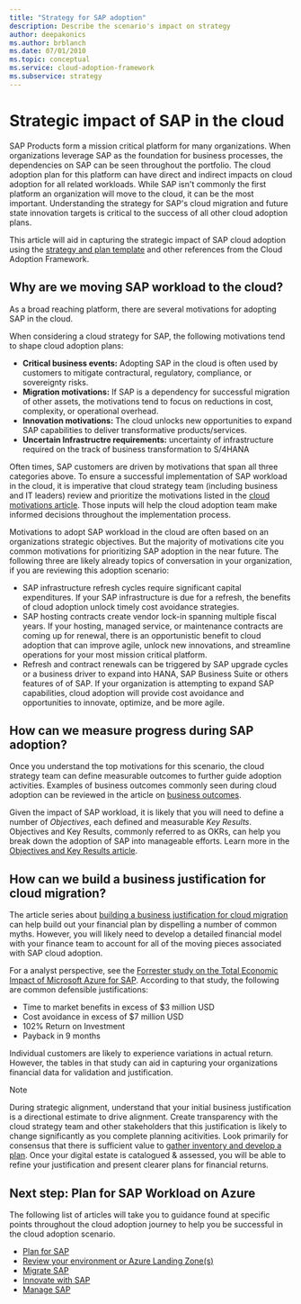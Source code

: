 ```yaml
---
title: "Strategy for SAP adoption"
description: Describe the scenario's impact on strategy
author: deepakonics
ms.author: brblanch
ms.date: 07/01/2010
ms.topic: conceptual
ms.service: cloud-adoption-framework
ms.subservice: strategy
---
```


# Strategic impact of SAP in the cloud

SAP Products form a mission critical platform for many organizations. When organizations leverage SAP as the foundation for business processes, the dependencies on SAP can be seen throughout the portfolio. The cloud adoption plan for this platform can have direct and indirect impacts on cloud adoption for all related workloads. While SAP isn't commonly the first platform an organization will move to the cloud, it can be the most important. Understanding the strategy for SAP's cloud migration and future state innovation targets is critical to the success of all other cloud adoption plans.

This article will aid in capturing the strategic impact of SAP cloud adoption using the [strategy and plan template](https://raw.githubusercontent.com/microsoft/CloudAdoptionFramework/master/plan/cloud-adoption-framework-strategy-and-plan-template.docx) and other references from the Cloud Adoption Framework.

## Why are we moving SAP workload to the cloud?

As a broad reaching platform, there are several motivations for adopting SAP in the cloud. 

When considering a cloud strategy for SAP, the following motivations tend to shape cloud adoption plans:

- **Critical business events:** Adopting SAP in the cloud is often used by customers to mitigate contractural, regulatory, compliance, or sovereignty risks.
- **Migration motivations:** If SAP is a dependency for successful migration of other assets, the motivations tend to focus on reductions in cost, complexity, or operational overhead.
- **Innovation motivations:** The cloud unlocks new opportunities to expand SAP capabilities to deliver transformative products/services.
- **Uncertain Infrastructre requirements:** uncertainty of infrastructure required on the track of business transformation to S/4HANA

Often times, SAP customers are driven by motivations that span all three categories above. To ensure a successful implementation of SAP workload in the cloud, it is imperative that cloud strategy team (including business and IT leaders) review and prioritize the motivations listed in the [cloud motivations article](https://docs.microsoft.com/azure/cloud-adoption-framework/strategy/motivations.md). Those inputs will help the cloud adoption team make informed decisions throughout the implementation process.

Motivations to adopt SAP workload in the cloud are often based on an organizations strategic objectives. But the majority of motivations cite you common motivations for prioritizing SAP adoption in the near future. The following three are likely already topics of conversation in your organization, if you are reviewing this adoption scenario:

- SAP infrastructure refresh cycles require significant capital expenditures. If your SAP infrastructure is due for a refresh, the benefits of cloud adoption unlock timely cost avoidance strategies. 
- SAP hosting contracts create vendor lock-in spanning multiple fiscal years. If your hosting, managed service, or maintenance contracts are coming up for renewal, there is an opportunistic benefit to cloud adoption that can improve agile, unlock new innovations, and streamline operations for your most mission critical platform.
- Refresh and contract renewals can be triggered by SAP upgrade cycles or a business driver to expand into HANA, SAP Business Suite or others features of of SAP. If your organization is attempting to expand SAP capabilities, cloud adoption will provide cost avoidance and opportunities to innovate, optimize, and be more agile.

## How can we measure progress during SAP adoption?

Once you understand the top motivations for this scenario, the cloud strategy team can define measurable outcomes to further guide adoption activities. Examples of business outcomes commonly seen during cloud adoption can be reviewed in the article on [business outcomes](https://docs.microsoft.com/azure/cloud-adoption-framework/strategy/business-outcomes/).

Given the impact of SAP workload, it is likely that you will need to define a number of *Objectives*, each defined and measurable *Key Results*. Objectives and Key Results, commonly referred to as OKRs, can help you break down the adoption of SAP into manageable efforts. Learn more in the [Objectives and Key Results article](https://docs.microsoft.com/azure/cloud-adoption-framework/strategy/business-outcomes/okr.md).

## How can we build a business justification for cloud migration?

The article series about [building a business justification for cloud migration](https://docs.microsoft.com/azure/cloud-adoption-framework/strategy/cloud-migration-business-case.md) can help build out your financial plan by dispelling a number of common myths. However, you will likely need to develop a detailed financial model with your finance team to account for all of the moving pieces associated with SAP cloud adoption.

For a analyst perspective, see the [Forrester study on the Total Economic Impact of Microsoft Azure for SAP](https://azure.microsoft.com/en-us/resources/sap-on-azure-forrester-tei/). According to that study, the following are common defensible justifications:

- Time to market benefits in excess of $3 million USD
- Cost avoidance in excess of $7 million USD
- 102% Return on Investment
- Payback in 9 months

Individual customers are likely to experience variations in actual return. However, the tables in that study can aid in capturing your organizations financial data for validation and justification.

> [!NOTE]
> During strategic alignment, understand that your initial business justification is a directional estimate to drive alignment. Create transparency with the cloud strategy team and other stakeholders that this justification is likely to change significantly as you complete planning acitivities. Look primarily for consensus that there is sufficient value to [gather inventory and develop a plan](./plan.md). Once your digital estate is catalogued & assessed, you will be able to refine your justification and present clearer plans for financial returns.

## Next step: Plan for SAP Workload on Azure

The following list of articles will take you to guidance found at specific points throughout the cloud adoption journey to help you be successful in the cloud adoption scenario.

- [Plan for SAP](./plan.md)
- [Review your environment or Azure Landing Zone(s)](./ready.md)
- [Migrate SAP](./migrate.md)
- [Innovate with SAP](./innovate.md)
- [Manage SAP](./manage.md)
